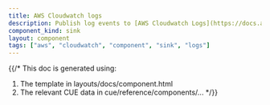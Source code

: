 ```yaml
---
title: AWS Cloudwatch logs
description: Publish log events to [AWS Cloudwatch Logs](https://docs.aws.amazon.com/AmazonCloudWatch/latest/logs/WhatIsCloudWatchLogs.html)
component_kind: sink
layout: component
tags: ["aws", "cloudwatch", "component", "sink", "logs"]
---
```


{{/*
This doc is generated using:

1. The template in layouts/docs/component.html
2. The relevant CUE data in cue/reference/components/...
*/}}
